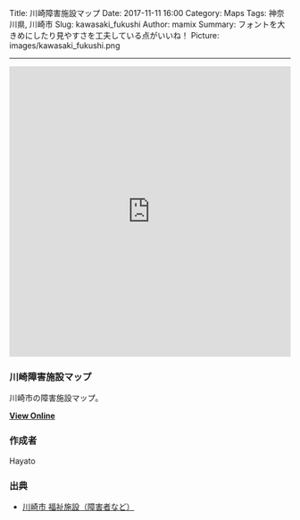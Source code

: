 Title: 川崎障害施設マップ
Date: 2017-11-11 16:00
Category: Maps
Tags: 神奈川県, 川崎市
Slug: kawasaki_fukushi
Author: mamix
Summary: フォントを大きめにしたり見やすさを工夫している点がいいね！
Picture: images/kawasaki_fukushi.png

---


<iframe width="100%" height="520" frameborder="0" src="https://gunraw10.carto.com/builder/f251b73d-4289-41bf-80b0-2236399248c2/embed" allowfullscreen webkitallowfullscreen mozallowfullscreen oallowfullscreen msallowfullscreen></iframe>

### 川崎障害施設マップ
川崎市の障害施設マップ。

**[View Online](https://gunraw10.carto.com/builder/f251b73d-4289-41bf-80b0-2236399248c2/embed)**


### 作成者
Hayato


### 出典
- [川崎市 福祉施設（障害者など）](http://www.city.kawasaki.jp/shisetsu/category/34-17-0-0-0-0-0-0-0-0.html)
